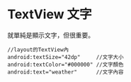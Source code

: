 # TextView 文字
就單純是顯示文字，但很重要。

``` java=
//layout的TextView內
android:textSize="42dp"     //文字大小
android:textColor="#000000" //文字顏色
android:text="weather"      //文字內容
  ```

